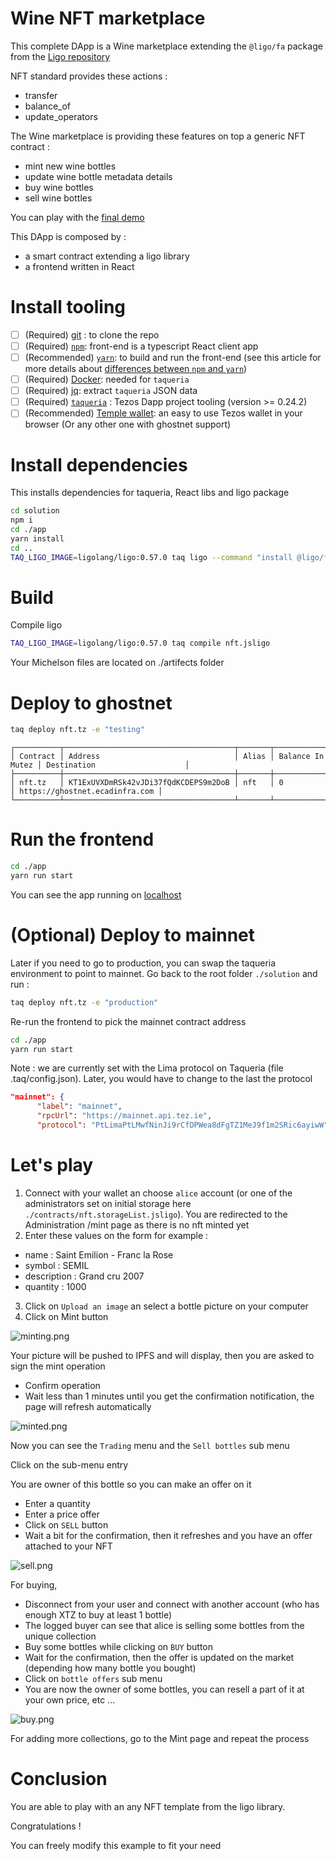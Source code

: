 # Wine NFT marketplace

This complete DApp is a Wine marketplace extending the `@ligo/fa` package from the [Ligo repository](https://packages.ligolang.org/)

NFT standard provides these actions :

- transfer
- balance_of
- update_operators

The Wine marketplace is providing these features on top a generic NFT contract :

- mint new wine bottles
- update wine bottle metadata details
- buy wine bottles
- sell wine bottles

You can play with the [final demo](https://demo.winefactory.marigold.dev/)

This DApp is composed by :

- a smart contract extending a ligo library
- a frontend written in React

# Install tooling

- [ ] (Required) [git](https://git-scm.com/) : to clone the repo
- [ ] (Required) [`npm`](https://nodejs.org/en/download/): front-end is a typescript React client app
- [ ] (Recommended) [`yarn`](https://classic.yarnpkg.com/lang/en/docs/install/#windows-stable): to build and run the front-end (see this article for more details about [differences between `npm` and `yarn`](https://www.geeksforgeeks.org/difference-between-npm-and-yarn/))
- [ ] (Required) [Docker](https://docs.docker.com/engine/install/): needed for `taqueria`
- [ ] (Required) [jq](https://stedolan.github.io/jq/download/): extract `taqueria` JSON data
- [ ] (Required) [`taqueria`](https://github.com/ecadlabs/taqueria) : Tezos Dapp project tooling (version >= 0.24.2)
- [ ] (Recommended) [Temple wallet](https://templewallet.com/): an easy to use Tezos wallet in your browser (Or any other one with ghostnet support)

# Install dependencies

This installs dependencies for taqueria, React libs and ligo package

```bash
cd solution
npm i
cd ./app
yarn install
cd ..
TAQ_LIGO_IMAGE=ligolang/ligo:0.57.0 taq ligo --command "install @ligo/fa"
```

# Build

Compile ligo

```bash
TAQ_LIGO_IMAGE=ligolang/ligo:0.57.0 taq compile nft.jsligo
```

Your Michelson files are located on ./artifects folder

# Deploy to ghostnet

```bash
taq deploy nft.tz -e "testing"
```

```logs
┌──────────┬──────────────────────────────────────┬───────┬──────────────────┬────────────────────────────────┐
│ Contract │ Address                              │ Alias │ Balance In Mutez │ Destination                    │
├──────────┼──────────────────────────────────────┼───────┼──────────────────┼────────────────────────────────┤
│ nft.tz   │ KT1ExUVXDmRSk42vJDi37fQdKCDEPS9m2DoB │ nft   │ 0                │ https://ghostnet.ecadinfra.com │
└──────────┴──────────────────────────────────────┴───────┴──────────────────┴────────────────────────────────┘
```

# Run the frontend

```bash
cd ./app
yarn run start
```

You can see the app running on [localhost](http://localhost:3000)

# (Optional) Deploy to mainnet

Later if you need to go to production, you can swap the taqueria environment to point to mainnet. Go back to the root folder `./solution` and run :

```bash
taq deploy nft.tz -e "production"
```

Re-run the frontend to pick the mainnet contract address

```bash
cd ./app
yarn run start
```

Note : we are currently set with the Lima protocol on Taqueria (file .taq/config.json). Later, you would have to change to the last the protocol

```json
"mainnet": {
      "label": "mainnet",
      "rpcUrl": "https://mainnet.api.tez.ie",
      "protocol": "PtLimaPtLMwfNinJi9rCfDPWea8dFgTZ1MeJ9f1m2SRic6ayiwW",
```

# Let's play

1. Connect with your wallet an choose `alice` account (or one of the administrators set on initial storage here `./contracts/nft.storageList.jsligo`). You are redirected to the Administration /mint page as there is no nft minted yet
2. Enter these values on the form for example :

- name : Saint Emilion - Franc la Rose
- symbol : SEMIL
- description : Grand cru 2007
- quantity : 1000

3. Click on `Upload an image` an select a bottle picture on your computer
4. Click on Mint button

![minting.png](./doc/minting.png)

Your picture will be pushed to IPFS and will display, then you are asked to sign the mint operation

- Confirm operation
- Wait less than 1 minutes until you get the confirmation notification, the page will refresh automatically

![minted.png](./doc/minted.png)

Now you can see the `Trading` menu and the `Sell bottles` sub menu

Click on the sub-menu entry

You are owner of this bottle so you can make an offer on it

- Enter a quantity
- Enter a price offer
- Click on `SELL` button
- Wait a bit for the confirmation, then it refreshes and you have an offer attached to your NFT

![sell.png](./doc/sell.png)

For buying,

- Disconnect from your user and connect with another account (who has enough XTZ to buy at least 1 bottle)
- The logged buyer can see that alice is selling some bottles from the unique collection
- Buy some bottles while clicking on `BUY` button
- Wait for the confirmation, then the offer is updated on the market (depending how many bottle you bought)
- Click on `bottle offers` sub menu
- You are now the owner of some bottles, you can resell a part of it at your own price, etc ...

![buy.png](./doc/buy.png)

For adding more collections, go to the Mint page and repeat the process

# Conclusion

You are able to play with an any NFT template from the ligo library.

Congratulations !

You can freely modify this example to fit your need

